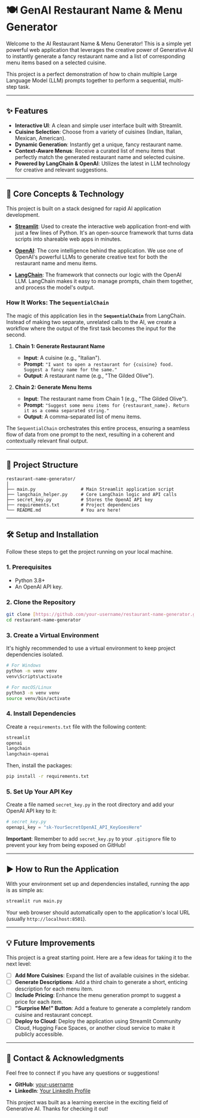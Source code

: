 # 🍽️ GenAI Restaurant Name & Menu Generator

Welcome to the AI Restaurant Name & Menu Generator! This is a simple yet powerful web application that leverages the creative power of Generative AI to instantly generate a fancy restaurant name and a list of corresponding menu items based on a selected cuisine.

This project is a perfect demonstration of how to chain multiple Large Language Model (LLM) prompts together to perform a sequential, multi-step task.

---

## ✨ Features

-   **Interactive UI**: A clean and simple user interface built with Streamlit.
-   **Cuisine Selection**: Choose from a variety of cuisines (Indian, Italian, Mexican, American).
-   **Dynamic Generation**: Instantly get a unique, fancy restaurant name.
-   **Context-Aware Menus**: Receive a curated list of menu items that perfectly match the generated restaurant name and selected cuisine.
-   **Powered by LangChain & OpenAI**: Utilizes the latest in LLM technology for creative and relevant suggestions.

---

## 🚀 Core Concepts & Technology

This project is built on a stack designed for rapid AI application development.

-   **[Streamlit](https://streamlit.io/)**: Used to create the interactive web application front-end with just a few lines of Python. It's an open-source framework that turns data scripts into shareable web apps in minutes.

-   **[OpenAI](https://openai.com/)**: The core intelligence behind the application. We use one of OpenAI's powerful LLMs to generate creative text for both the restaurant name and menu items.

-   **[LangChain](https://www.langchain.com/)**: The framework that connects our logic with the OpenAI LLM. LangChain makes it easy to manage prompts, chain them together, and process the model's output.

### How It Works: The `SequentialChain`

The magic of this application lies in the **`SequentialChain`** from LangChain. Instead of making two separate, unrelated calls to the AI, we create a workflow where the output of the first task becomes the input for the second.

1.  **Chain 1: Generate Restaurant Name**
    -   **Input**: A cuisine (e.g., "Italian").
    -   **Prompt**: `"I want to open a restaurant for {cuisine} food. Suggest a fancy name for the same."`
    -   **Output**: A restaurant name (e.g., "The Gilded Olive").

2.  **Chain 2: Generate Menu Items**
    -   **Input**: The restaurant name from Chain 1 (e.g., "The Gilded Olive").
    -   **Prompt**: `"Suggest some menu items for {restaurant_name}. Return it as a comma separated string."`
    -   **Output**: A comma-separated list of menu items.

The `SequentialChain` orchestrates this entire process, ensuring a seamless flow of data from one prompt to the next, resulting in a coherent and contextually relevant final output.

---

## 📂 Project Structure

```
restaurant-name-generator/
│
├── main.py                 # Main Streamlit application script
├── langchain_helper.py     # Core LangChain logic and API calls
├── secret_key.py           # Stores the OpenAI API key
├── requirements.txt        # Project dependencies
└── README.md               # You are here!
```

---

## 🛠️ Setup and Installation

Follow these steps to get the project running on your local machine.

### 1. Prerequisites

-   Python 3.8+
-   An OpenAI API key.

### 2. Clone the Repository

```bash
git clone [https://github.com/your-username/restaurant-name-generator.git](https://github.com/your-username/restaurant-name-generator.git)
cd restaurant-name-generator
```

### 3. Create a Virtual Environment

It's highly recommended to use a virtual environment to keep project dependencies isolated.

```bash
# For Windows
python -m venv venv
venv\Scripts\activate

# For macOS/Linux
python3 -m venv venv
source venv/bin/activate
```

### 4. Install Dependencies

Create a `requirements.txt` file with the following content:

```txt
streamlit
openai
langchain
langchain-openai
```

Then, install the packages:

```bash
pip install -r requirements.txt
```

### 5. Set Up Your API Key

Create a file named `secret_key.py` in the root directory and add your OpenAI API key to it:

```python
# secret_key.py
openapi_key = "sk-YourSecretOpenAI_API_KeyGoesHere"
```
**Important**: Remember to add `secret_key.py` to your `.gitignore` file to prevent your key from being exposed on GitHub!

---

## ▶️ How to Run the Application

With your environment set up and dependencies installed, running the app is as simple as:

```bash
streamlit run main.py
```

Your web browser should automatically open to the application's local URL (usually `http://localhost:8501`).

---

## 💡 Future Improvements

This project is a great starting point. Here are a few ideas for taking it to the next level:

-   [ ] **Add More Cuisines**: Expand the list of available cuisines in the sidebar.
-   [ ] **Generate Descriptions**: Add a third chain to generate a short, enticing description for each menu item.
-   [ ] **Include Pricing**: Enhance the menu generation prompt to suggest a price for each item.
-   [ ] **"Surprise Me!" Button**: Add a feature to generate a completely random cuisine and restaurant concept.
-   [ ] **Deploy to Cloud**: Deploy the application using Streamlit Community Cloud, Hugging Face Spaces, or another cloud service to make it publicly accessible.

---

## 🤝 Contact & Acknowledgments

Feel free to connect if you have any questions or suggestions!

-   **GitHub**: [your-username](https://github.com/your-username)
-   **LinkedIn**: [Your LinkedIn Profile](https://www.linkedin.com/in/your-profile/)

This project was built as a learning exercise in the exciting field of Generative AI. Thanks for checking it out!

